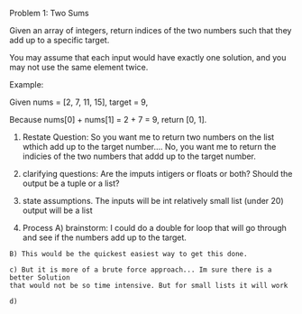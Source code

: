 Problem 1: Two Sums

Given an array of integers, return indices of the two numbers such that they add up to a specific target.

You may assume that each input would have exactly one solution, and you may not use the same element twice.

Example:

Given nums = [2, 7, 11, 15], target = 9,

Because nums[0] + nums[1] = 2 + 7 = 9,
return [0, 1].

1) Restate Question:
    So you want me to return two numbers on the list wthich add up to the
    target number.... No, you want me to return the indicies of the two
    numbers that addd up to the target number.

2) clarifying questions:
    Are the imputs intigers or floats or both?
    Should the output be a tuple or a list?

3) state assumptions.
  The inputs will be int
  relatively small list (under 20)
  output will be a list

  4) Process
    A) brainstorm:
        I could do a double for loop that will go through and see if the
        numbers add up to the target.

    B) This would be the quickest easiest way to get this done.

    c) But it is more of a brute force approach... Im sure there is a better Solution
    that would not be so time intensive. But for small lists it will work

    d)
